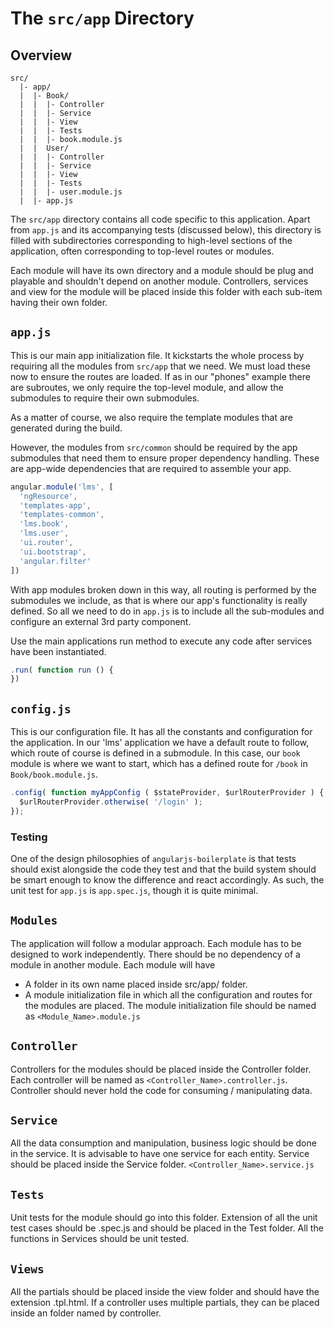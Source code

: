 # The `src/app` Directory

## Overview

```
src/
  |- app/
  |  |- Book/
  |  |  |- Controller
  |  |  |- Service
  |  |  |- View
  |  |  |- Tests
  |  |  |- book.module.js
  |	 |  User/
  |  |  |- Controller
  |  |  |- Service
  |  |  |- View
  |  |  |- Tests
  |  |  |- user.module.js
  |  |- app.js
```

The `src/app` directory contains all code specific to this application. Apart
from `app.js` and its accompanying tests (discussed below), this directory is
filled with subdirectories corresponding to high-level sections of the
application, often corresponding to top-level routes or modules. 

Each module will have its own directory and a module should be plug and playable 
and shouldn't depend on another module. Controllers, services and view for the 
module will be placed inside this folder with each sub-item having their own folder.

## `app.js`

This is our main app initialization file. It kickstarts the whole process by
requiring all the modules from `src/app` that we need. We must load these now to
ensure the routes are loaded. If as in our "phones" example there are
subroutes, we only require the top-level module, and allow the submodules to
require their own submodules.

As a matter of course, we also require the template modules that are generated
during the build.

However, the modules from `src/common` should be required by the app
submodules that need them to ensure proper dependency handling. These are
app-wide dependencies that are required to assemble your app.

```js
angular.module('lms', [
  'ngResource',
  'templates-app',
  'templates-common',
  'lms.book',
  'lms.user',
  'ui.router',
  'ui.bootstrap',
  'angular.filter'
])
```

With app modules broken down in this way, all routing is performed by the
submodules we include, as that is where our app's functionality is really
defined.  So all we need to do in `app.js` is to include all the sub-modules
and configure an external 3rd party component.  

Use the main applications run method to execute any code after services
have been instantiated.

```js
.run( function run () {
})
```

## `config.js`
This is our configuration file. It has all the constants and configuration for the
application. In our 'lms' application we have a default route to follow,
which route of course is defined in a submodule. In this case, our `book` module
is where we want to start, which has a defined route for `/book` in
`Book/book.module.js`.

```js
.config( function myAppConfig ( $stateProvider, $urlRouterProvider ) {
  $urlRouterProvider.otherwise( '/login' );
});
```

### Testing

One of the design philosophies of `angularjs-boilerplate` is that tests should exist
alongside the code they test and that the build system should be smart enough to
know the difference and react accordingly. As such, the unit test for `app.js`
is `app.spec.js`, though it is quite minimal.

## `Modules`
The application will follow a modular approach. Each module has to be designed to work independently. There should be no dependency of a module in another module. 
Each module will have 
- A folder in its own name placed inside src/app/ folder. 
- A module initialization file in which all the configuration and routes for the modules are placed. The module initialization file should be named as `<Module_Name>.module.js`


## `Controller`
Controllers for the modules should be placed inside the Controller folder. Each 
controller will be named as `<Controller_Name>.controller.js`.  Controller should 
never hold the code for consuming / manipulating data.

## `Service`
All the data consumption and manipulation, business logic should be done 
in the service. It is advisable to have one service for each entity. Service 
should be placed inside the Service folder. `<Controller_Name>.service.js`


## `Tests`
Unit tests for the module should go into this folder. Extension of all the unit test cases should be .spec.js and should be placed in the Test folder. All the functions in Services should be unit tested.

## `Views`
All the partials should be placed inside the view folder and should have the extension .tpl.html. 
If a controller uses multiple partials, they can be placed inside an folder named by controller.
